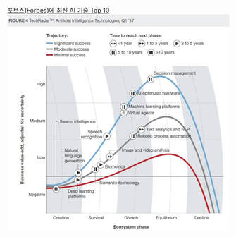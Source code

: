 [포브스(Forbes)에 최신 AI 기술 Top 10](https://happist.com/551266/%EC%9A%94%EC%A6%98-%EB%9C%A8%EA%B3%A0%EC%9E%88%EB%8A%94-%EC%9D%B8%EA%B3%B5-%EC%A7%80%EB%8A%A5ai-%EA%B8%B0%EC%88%A0-10%EA%B0%80%EC%A7%80-top-10-hot-artificial-intelligence-ai-technologies/)
![AI App Fprbes](aiapp.jpg)
